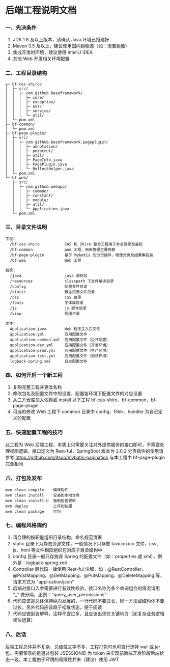 # 后端工程说明文档

### 一、先决条件

1. JDK 1.8 及以上版本，请确认 Java 环境已搭建好
2. Maven 3.5 及以上，建议使用国内镜像源（如：淘宝镜像）
3. 集成开发时环境，建议使用 IntelliJ IDEA
4. 其他 Web 开发相关环境配置

### 二、工程目录结构

```
┬─ bf-cas-shiro/
│  ├─ src/
│  │  ├─ com.github.baseframework/
│  │  │  ├─ core/
│  │  │  ├─ exception/
│  │  │  ├─ ext/
│  │  │  ├─ service/
│  │  │  └─ util/
│  └─ pom.xml
├─ bf-common/
│  └─ pom.xml
├─ bf-page-plugin/
│  ├─ src/
│  │  ├─ com.github.baseframework.pageplugin/
│  │  │  ├─ annotation/
│  │  │  ├─ pointcut/
│  │  │  ├─ util/
│  │  │  ├─ PageInfo.java
│  │  │  ├─ PagePlugin.java
│  │  │  └─ ReflectHelper.java
│  └─ pom.xml
└─ bf-web/
   ├─ src/
   │  ├─ com.github.webapp/
   │  │  ├─ common/
   │  │  ├─ constant/
   │  │  ├─ module/
   │  │  ├─ util/
   │  │  └─ Application.java
   └─ pom.xml
```

### 三、目录文件说明

```
工程：
  /bf-cas-shiro           CAS 和 Shiro 整合工程用于单点登录及鉴权
  /bf-common              pom 工程，用来管理主要依赖
  /bf-page-plugin         基于 Mybatis 的分页插件，物理分页及结果集包装
  /bf-web                 Web 工程

目录：
  /java                   java 源码包
  /resources              classpath 下文件编译目录
  /config                 配置文件目录
  /static                 静态资源文件目录
  /css                    CSS 目录
  /fonts                  字体库目录
  /js                     js 脚本目录
  /view                   视图目录

文件：
  Application.java        Web 程序主入口文件
  application.yml         应用配置文件
  application-common.yml  应用配置文件（公共配置）
  application-dev.yml     应用配置文件（开发环境）
  application-prod.yml    应用配置文件（生产环境）
  application-test.yml    应用配置文件（测试环境）
  logback-spring.xml      日志配置文件
```

### 四、如何开启一个新工程

1. 复制完整工程并更改名称
2. 修改包名及配置文件中的设置，配置各环境下配置文件的对应设置
3. 从二方仓库加入依赖或 install 以下工程 bf-cas-shiro、bf-common、bf-page-plugin
4. 可选的修改 Web 工程下 common 目录中 config、filter、handler 为自己定义的配置

### 五、快速配置工程的技巧

此工程为 Web 后端工程，本质上只需要关注对外提供服务的接口即可，不需要处理视图逻辑，接口定义为 Rest-ful，SpringBoot 版本为 2.0.2
分页插件的使用请参考 https://github.com/itsoo/mybatis-pagination 与本工程中 bf-page-plugin 完全相同

### 六、打包及发布

```
mvn clean compile    编译构件
mvn clean install    安装到本地仓库
mvn clean install-U  强制检查更新
mvn deploy           上传到私服
mvn clean package    打包
```

### 七、编程风格规约

1. 请合理的按职能组织目录结构，命名规范清晰
2. static 目录下为静态资源文件，一般情况下只存放 favicon.ico 文件，css、js、html 等文件相应组织在对应子目录结构中
3. config 目录一般只存放非 Spring 的配置文件（如：properties 或 xml），例外是：logback-spring.xml
4. Controller 层代码一律使用 Rest-ful 注解，如：@RestController、@PostMapping、@GetMapping、@PutMapping、@DeleteMapping 等，请求方式为 "application/json"
5. 后端对接口入参需要进行有效性校验，接口名称为多个单词组合的情况请用 "_" 做分隔，正例："query_user_permissions"
6. 代码应该是总体保持纵向发展的，一行代码不要过长，同一方法或结构体不要过长，另外代码应该趋于松散状态，便于阅读
7. 代码应做到自解释，注释不宜过多，且应该出现在关键地方（如复杂业务逻辑或位运算）

### 八、后话

后端工程总体并不复杂，总结性文字不多，工程打包时也可自行选择 war 或 jar 包。需要留意的是通过包装 JSESSIONID 为 token 来实现前后端开发阶段后端状态一致，本工程由于环境的局限性并未（建议）使用 JWT

